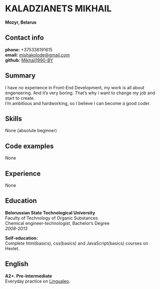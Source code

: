 # **KALADZIANETS MIKHAIL**
**Mozyr, Belarus**
## **Contact info**
**phone:** +375336191615  
**email:** mishakolode@gmail.com  
**github:** [Mikhail1990-BY](https://github.com/Mikhail1990-BY)
## **Summary**
I have no experience in Front-End Development, my work is all about engeneering. And it’s very boring.
That’s why i want to change my job and start to create.  
I’m ambitious and hardworking, so I believe I can become a good coder.
## **Skills**
None (absolute beginner)
## **Code examples**
None
## **Experience**
None
## **Education**
**Belorussian State Technological University**  
Faculty of Technology of Organic Substances  
Сhemical engineer-technologist, Bachelor’s Degree  
*2008-2013*

**Self-education:**  
Complete html(basics), css(basics) and JavaScript(basics) courses on Hexlet.
## **English**
**A2+. Pre-Intermediate**  
Everyday practice on [Lingualeo](https://lingualeo.com/en).
